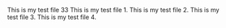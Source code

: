 This is my test file 33
This is my test file 1.
This is my test file 2.
This is my test file 3.
This is my test file 4.

